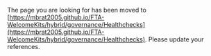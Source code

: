 The page you are looking for has been moved to [https://mbrat2005.github.io/FTA-WelcomeKits/hybrid/governance/Healthchecks](https://mbrat2005.github.io/FTA-WelcomeKits/hybrid/governance/Healthchecks). Please update your references.
